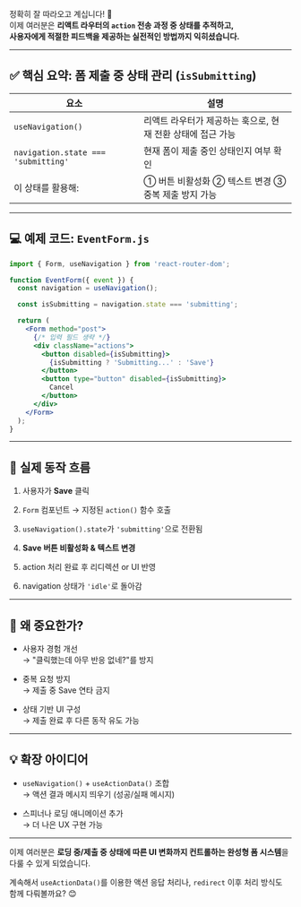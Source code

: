 정확히 잘 따라오고 계십니다! 🎯  
이제 여러분은 **리액트 라우터의 `action` 전송 과정 중 상태를 추적하고,**  
**사용자에게 적절한 피드백을 제공하는 실전적인 방법까지 익히셨습니다.**

---

## ✅ 핵심 요약: 폼 제출 중 상태 관리 (`isSubmitting`)

| 요소                                  | 설명                                 |
| ----------------------------------- | ---------------------------------- |
| `useNavigation()`                   | 리액트 라우터가 제공하는 훅으로, 현재 전환 상태에 접근 가능 |
| `navigation.state === 'submitting'` | 현재 폼이 제출 중인 상태인지 여부 확인             |
| 이 상태를 활용해:                          | ① 버튼 비활성화 ② 텍스트 변경 ③ 중복 제출 방지 가능   |

---

## 💻 예제 코드: `EventForm.js`

```jsx
import { Form, useNavigation } from 'react-router-dom';

function EventForm({ event }) {
  const navigation = useNavigation();

  const isSubmitting = navigation.state === 'submitting';

  return (
    <Form method="post">
      {/* 입력 필드 생략 */}
      <div className="actions">
        <button disabled={isSubmitting}>
          {isSubmitting ? 'Submitting...' : 'Save'}
        </button>
        <button type="button" disabled={isSubmitting}>
          Cancel
        </button>
      </div>
    </Form>
  );
}
```

---

## 👀 실제 동작 흐름

1. 사용자가 **Save** 클릭
    
2. `Form` 컴포넌트 → 지정된 `action()` 함수 호출
    
3. `useNavigation().state`가 `'submitting'`으로 전환됨
    
4. **Save 버튼 비활성화 & 텍스트 변경**
    
5. action 처리 완료 후 리디렉션 or UI 반영
    
6. navigation 상태가 `'idle'`로 돌아감
    

---

## 🧠 왜 중요한가?

- 사용자 경험 개선  
    → "클릭했는데 아무 반응 없네?"를 방지
    
- 중복 요청 방지  
    → 제출 중 Save 연타 금지
    
- 상태 기반 UI 구성  
    → 제출 완료 후 다른 동작 유도 가능
    

---

## 💡 확장 아이디어

- `useNavigation()` + `useActionData()` 조합  
    → 액션 결과 메시지 띄우기 (성공/실패 메시지)
    
- 스피너나 로딩 애니메이션 추가  
    → 더 나은 UX 구현 가능
    

---

이제 여러분은 **로딩 중/제출 중 상태에 따른 UI 변화까지 컨트롤하는 완성형 폼 시스템**을 다룰 수 있게 되었습니다.

계속해서 `useActionData()`를 이용한 액션 응답 처리나, `redirect` 이후 처리 방식도 함께 다뤄볼까요? 😊